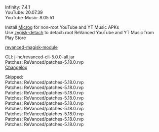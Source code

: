 Infinity: 7.4.1  
YouTube: 20.07.39  
YouTube-Music: 8.05.51  

Install [Microg](https://github.com/ReVanced/GmsCore/releases) for non-root YouTube and YT Music APKs  
Use [zygisk-detach](https://github.com/j-hc/zygisk-detach) to detach root ReVanced YouTube and YT Music from Play Store  

[revanced-magisk-module](https://github.com/j-hc/revanced-magisk-module)
  
CLI: j-hc/revanced-cli-5.0.0-all.jar  
Patches: ReVanced/patches-5.18.0.rvp  
[Changelog](https://github.com/ReVanced/revanced-patches/releases/tag/v5.18.0)  

Skipped:  
Patches: ReVanced/patches-5.18.0.rvp  
Patches: ReVanced/patches-5.18.0.rvp  
Patches: ReVanced/patches-5.18.0.rvp  
Patches: ReVanced/patches-5.18.0.rvp  
Patches: ReVanced/patches-5.18.0.rvp  
Patches: ReVanced/patches-5.18.0.rvp  
Patches: ReVanced/patches-5.18.0.rvp  
Patches: ReVanced/patches-5.18.0.rvp  
Patches: ReVanced/patches-5.18.0.rvp                    
